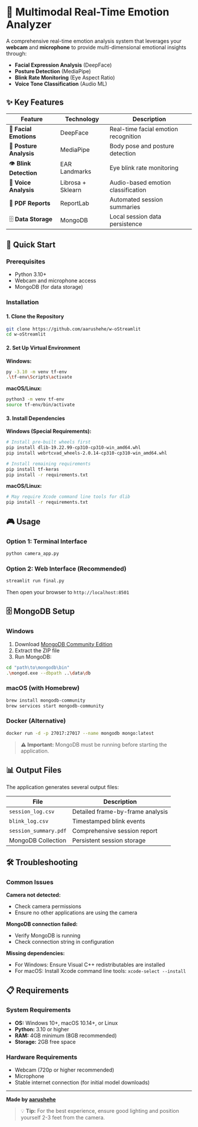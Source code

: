# 🎥 Multimodal Real-Time Emotion Analyzer

A comprehensive real-time emotion analysis system that leverages your **webcam** and **microphone** to provide multi-dimensional emotional insights through:

- **Facial Expression Analysis** (DeepFace)
- **Posture Detection** (MediaPipe)
- **Blink Rate Monitoring** (Eye Aspect Ratio)
- **Voice Tone Classification** (Audio ML)

## ✨ Key Features

| Feature | Technology | Description |
|---------|------------|-------------|
| 🎯 **Facial Emotions** | DeepFace | Real-time facial emotion recognition |
| 🧍 **Posture Analysis** | MediaPipe | Body pose and posture detection |
| 👁️ **Blink Detection** | EAR Landmarks | Eye blink rate monitoring |
| 🎤 **Voice Analysis** | Librosa + Sklearn | Audio-based emotion classification |
| 📄 **PDF Reports** | ReportLab | Automated session summaries |
| 🗄️ **Data Storage** | MongoDB | Local session data persistence |

## 🚀 Quick Start

### Prerequisites
- Python 3.10+
- Webcam and microphone access
- MongoDB (for data storage)

### Installation

#### 1. Clone the Repository
```bash
git clone https://github.com/aarushehe/w-oStreamlit
cd w-oStreamlit
```

#### 2. Set Up Virtual Environment

**Windows:**
```bash
py -3.10 -m venv tf-env
.\tf-env\Scripts\activate
```

**macOS/Linux:**
```bash
python3 -m venv tf-env
source tf-env/bin/activate
```

#### 3. Install Dependencies

**Windows (Special Requirements):**
```bash
# Install pre-built wheels first
pip install dlib-19.22.99-cp310-cp310-win_amd64.whl
pip install webrtcvad_wheels-2.0.14-cp310-cp310-win_amd64.whl

# Install remaining requirements
pip install tf-keras
pip install -r requirements.txt
```

**macOS/Linux:**
```bash
# May require Xcode command line tools for dlib
pip install -r requirements.txt
```

## 🎮 Usage

### Option 1: Terminal Interface
```bash
python camera_app.py
```

### Option 2: Web Interface (Recommended)
```bash
streamlit run final.py
```
Then open your browser to `http://localhost:8501`

## 🗄️ MongoDB Setup

### Windows
1. Download [MongoDB Community Edition](https://www.mongodb.com/try/download/community)
2. Extract the ZIP file
3. Run MongoDB:
```bash
cd "path\to\mongodb\bin"
.\mongod.exe --dbpath ..\data\db
```

### macOS (with Homebrew)
```bash
brew install mongodb-community
brew services start mongodb-community
```

### Docker (Alternative)
```bash
docker run -d -p 27017:27017 --name mongodb mongo:latest
```

> **⚠️ Important:** MongoDB must be running before starting the application.

## 📊 Output Files

The application generates several output files:

| File | Description |
|------|-------------|
| `session_log.csv` | Detailed frame-by-frame analysis |
| `blink_log.csv` | Timestamped blink events |
| `session_summary.pdf` | Comprehensive session report |
| MongoDB Collection | Persistent session storage |

## 🛠️ Troubleshooting

### Common Issues

**Camera not detected:**
- Check camera permissions
- Ensure no other applications are using the camera

**MongoDB connection failed:**
- Verify MongoDB is running
- Check connection string in configuration

**Missing dependencies:**
- For Windows: Ensure Visual C++ redistributables are installed
- For macOS: Install Xcode command line tools: `xcode-select --install`

## 📋 Requirements

### System Requirements
- **OS:** Windows 10+, macOS 10.14+, or Linux
- **Python:** 3.10 or higher
- **RAM:** 4GB minimum (8GB recommended)
- **Storage:** 2GB free space

### Hardware Requirements
- Webcam (720p or higher recommended)
- Microphone
- Stable internet connection (for initial model downloads)

---

**Made by [aarushehe](https://github.com/aarushehe)**

> 💡 **Tip:** For the best experience, ensure good lighting and position yourself 2-3 feet from the camera.
